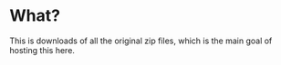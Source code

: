 # What?

This is downloads of all the original zip files, which is the main goal of hosting
this here.